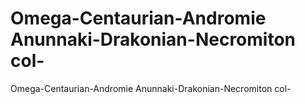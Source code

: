 # Omega-Centaurian-Andromie Anunnaki-Drakonian-Necromiton col-

Omega-Centaurian-Andromie Anunnaki-Drakonian-Necromiton col-